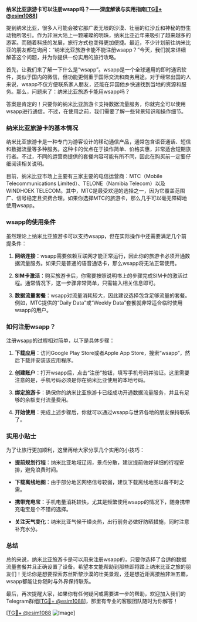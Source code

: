 **纳米比亚旅游卡可以注册wsapp吗？——深度解读与实用指南[[TG💪+ @esim1088](https://t.me/s/esim1088)]**

提到纳米比亚，很多人可能会被它那广袤无垠的沙漠、壮丽的红沙丘和神秘的野生动物所吸引。作为非洲大陆上一颗璀璨的明珠，纳米比亚近年来吸引了越来越多的游客。而随着科技的发展，旅行方式也变得更加便捷。最近，不少计划前往纳米比亚的朋友都在询问：“纳米比亚旅游卡能不能注册wsapp？”今天，我们就来详细解答这个问题，并为你提供一份实用的旅行攻略。

首先，让我们来了解一下什么是“wsapp”。wsapp是一个全球通用的即时通讯软件，类似于国内的微信，但功能更侧重于国际交流和商务用途。对于经常出国的人来说，wsapp不仅方便联系家人朋友，还能在异国他乡快速找到当地的资源和服务。那么，问题来了：纳米比亚旅游卡能用wsapp吗？

答案是肯定的！只要你的纳米比亚旅游卡支持数据流量服务，你就完全可以使用wsapp进行通信。不过，在使用之前，我们需要了解一些背景知识和操作细节。

### 纳米比亚旅游卡的基本情况

纳米比亚旅游卡是一种专门为游客设计的移动通信产品，通常包含语音通话、短信和数据流量等多种服务。这种卡的优点在于操作简单、价格实惠，非常适合短期旅行者。不过，不同的运营商提供的套餐内容可能有所不同，因此在购买前一定要仔细阅读相关说明。

目前，纳米比亚市场上主要有三家主要的电信运营商：MTC（Mobile Telecommunications Limited）、TELONE（Namibia Telecom）以及WINDHOEK TELECOM。其中，MTC是最受欢迎的选择之一，因为它覆盖范围广、信号稳定且资费合理。如果你选择MTC的旅游卡，那么几乎可以毫无障碍地使用wsapp。

### wsapp的使用条件

虽然理论上纳米比亚旅游卡可以支持wsapp，但在实际操作中还需要满足几个前提条件：

1. **网络连接**：wsapp需要依赖互联网才能正常运行，因此你的旅游卡必须开通数据流量服务。如果只是普通的语音通话卡，那么wsapp将无法正常使用。
   
2. **SIM卡激活**：购买旅游卡后，你需要按照说明书上的步骤完成SIM卡的激活过程。通常情况下，这一步骤非常简单，只需输入相关信息即可。

3. **数据流量套餐**：wsapp对流量消耗较大，因此建议选择包含足够流量的套餐。例如，MTC提供的“Daily Data”或“Weekly Data”套餐就非常适合临时使用wsapp的用户。

### 如何注册wsapp？

注册wsapp的过程相对简单，以下是具体步骤：

1. **下载应用**：访问Google Play Store或者Apple App Store，搜索“wsapp”，然后下载并安装该应用程序。

2. **创建账户**：打开wsapp后，点击“注册”按钮，填写手机号码并验证。这里需要注意的是，手机号码必须是你在纳米比亚使用的本地号码。

3. **绑定旅游卡**：确保你的纳米比亚旅游卡已经成功开通数据流量服务，并且有足够的余额支付流量费用。

4. **开始使用**：完成上述步骤后，你就可以通过wsapp与世界各地的朋友保持联系了。

### 实用小贴士

为了让旅行更加顺利，这里再给大家分享几个实用的小技巧：

- **提前规划行程**：纳米比亚地域辽阔，景点分散，建议提前做好详细的行程安排，避免浪费时间。
  
- **下载离线地图**：由于部分地区网络信号较弱，建议下载离线地图以备不时之需。

- **携带充电宝**：手机电量消耗较快，尤其是频繁使用wsapp的情况下，随身携带充电宝是个不错的选择。

- **关注天气变化**：纳米比亚气候干燥炎热，出行前务必做好防晒措施，同时注意补充水分。

### 总结

总的来说，纳米比亚旅游卡是可以用来注册wsapp的，只要你选择了合适的数据流量套餐并且正确设置了设备。希望本文能帮助到那些即将踏上纳米比亚之旅的朋友们！无论你是想要探索苏丝斯黎沙漠的壮美景观，还是想近距离接触非洲五霸，wsapp都能让你随时与外界保持联系。

最后，再次提醒大家，如果你有任何疑问或需要进一步的帮助，欢迎加入我们的Telegram群组[[TG💪+ @esim1088](https://t.me/s/esim1088)]，那里有专业的客服团队随时为你解答！

[[TG💪+ @esim1088](https://t.me/s/esim1088) ![Image](https://i.postimg.cc/4NQfJmqS/Snipaste-2025-05-13-00-14-12.png)]
